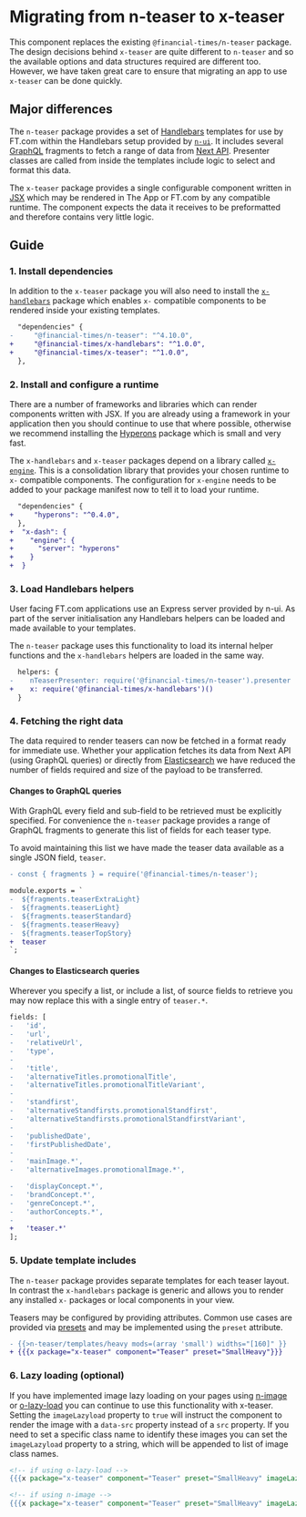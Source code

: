 # Migrating from n-teaser to x-teaser

This component replaces the existing `@financial-times/n-teaser` package. The design decisions behind `x-teaser` are quite different to `n-teaser` and so the available options and data structures required are different too. However, we have taken great care to ensure that migrating an app to use `x-teaser` can be done quickly.

## Major differences

The `n-teaser` package provides a set of [Handlebars] templates for use by FT.com within the Handlebars setup provided by [`n-ui`][n-ui]. It includes several [GraphQL] fragments to fetch a range of data from [Next API]. Presenter classes are called from inside the templates include logic to select and format this data.

The `x-teaser` package provides a single configurable component written in [JSX] which may be rendered in The App or FT.com by any compatible runtime. The component expects the data it receives to be preformatted and therefore contains very little logic.

[Handlebars]: https://handlebarsjs.com/
[n-ui]: https://github.com/Financial-Times/n-ui
[GraphQL]: https://graphql.org/
[Next API]: https://github.com/Financial-Times/next-api
[JSX]: https://jasonformat.com/wtf-is-jsx/

## Guide

### 1. Install dependencies

In addition to the `x-teaser` package you will also need to install the [`x-handlebars`][x-handlebars] package which enables `x-` compatible components to be rendered inside your existing templates.

```diff
  "dependencies" {
-     "@financial-times/n-teaser": "^4.10.0",
+     "@financial-times/x-handlebars": "^1.0.0",
+     "@financial-times/x-teaser": "^1.0.0",
  },
```

[x-handlebars]: https://github.com/Financial-Times/x-dash/tree/master/packages/x-handlebars

### 2. Install and configure a runtime

There are a number of frameworks and libraries which can render components written with JSX. If you are already using a framework in your application then you should continue to use that where possible, otherwise we recommend installing the [Hyperons](https://www.npmjs.com/package/hyperons) package which is small and very fast.

The `x-handlebars` and `x-teaser` packages depend on a library called [`x-engine`][x-engine]. This is a consolidation library that provides your chosen runtime to `x-` compatible components. The configuration for `x-engine` needs to be added to your package manifest now to tell it to load your runtime.

```diff
  "dependencies" {
+     "hyperons": "^0.4.0",
  },
+  "x-dash": {
+    "engine": {
+      "server": "hyperons"
+    }
+  }
```

[x-engine]: https://github.com/Financial-Times/x-dash/tree/master/packages/x-handlebars

### 3. Load Handlebars helpers

User facing FT.com applications use an Express server provided by n-ui. As part of the server initialisation any Handlebars helpers can be loaded and made available to your templates.

The `n-teaser` package uses this functionality to load its internal helper functions and the `x-handlebars` helpers are loaded in the same way.

```diff
  helpers: {
-    nTeaserPresenter: require('@financial-times/n-teaser').presenter
+    x: require('@financial-times/x-handlebars')()
  }
```

### 4. Fetching the right data

The data required to render teasers can now be fetched in a format ready for immediate use. Whether your application fetches its data from Next API (using GraphQL queries) or directly from [Elasticsearch] we have reduced the number of fields required and size of the payload to be transferred.

[Elasticsearch]: https://github.com/Financial-Times/next-es-interface/

#### Changes to GraphQL queries

With GraphQL every field and sub-field to be retrieved must be explicitly specified. For convenience the `n-teaser` package provides a range of GraphQL fragments to generate this list of fields for each teaser type.

To avoid maintaining this list we have made the teaser data available as a single JSON field, `teaser`.

```diff
- const { fragments } = require('@financial-times/n-teaser');

module.exports = `
-  ${fragments.teaserExtraLight}
-  ${fragments.teaserLight}
-  ${fragments.teaserStandard}
-  ${fragments.teaserHeavy}
-  ${fragments.teaserTopStory}
+  teaser
`;
```

#### Changes to Elasticsearch queries

Wherever you specify a list, or include a list, of source fields to retrieve you may now replace this with a single entry of `teaser.*`.

```diff
fields: [
-   'id',
-   'url',
-   'relativeUrl',
-   'type',
-
-   'title',
-   'alternativeTitles.promotionalTitle',
-   'alternativeTitles.promotionalTitleVariant',
-
-   'standfirst',
-   'alternativeStandfirsts.promotionalStandfirst',
-   'alternativeStandfirsts.promotionalStandfirstVariant',
-
-   'publishedDate',
-   'firstPublishedDate',
-
-   'mainImage.*',
-   'alternativeImages.promotionalImage.*',

-   'displayConcept.*',
-   'brandConcept.*',
-   'genreConcept.*',
-   'authorConcepts.*',
-
+   'teaser.*'
];
```

### 5. Update template includes

The `n-teaser` package provides separate templates for each teaser layout. In contrast the `x-handlebars` package is generic and allows you to render any installed `x-` packages or local components in your view.

Teasers may be configured by providing attributes. Common use cases are provided via [presets](../readme.md#presets) and may be implemented using the `preset` attribute.

```diff
- {{>n-teaser/templates/heavy mods=(array 'small') widths="[160]" }}
+ {{{x package="x-teaser" component="Teaser" preset="SmallHeavy"}}}
```

### 6. Lazy loading (optional)

If you have implemented image lazy loading on your pages using [n-image] or [o-lazy-load] you can continue to use this functionality with x-teaser. Setting the `imageLazyload` property to `true` will instruct the component to render the image with a `data-src` property instead of a `src` property. If you need to set a specific class name to identify these images you can set the `imageLazyload` property to a string, which will be appended to list of image class names.

```handlebars
<!-- if using o-lazy-load -->
{{{x package="x-teaser" component="Teaser" preset="SmallHeavy" imageLazyLoad="o-lazy-load"}}}

<!-- if using n-image -->
{{{x package="x-teaser" component="Teaser" preset="SmallHeavy" imageLazyLoad="n-image--lazy-loading"}}}
```

[n-image]: https://github.com/Financial-Times/n-image
[o-lazy-load]: https://github.com/Financial-Times/o-lazy-load/
